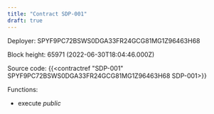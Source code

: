 ```yaml
---
title: "Contract SDP-001"
draft: true
---
```

Deployer: SPYF9PC72BSWS0DGA33FR24GCG81MG1Z96463H68


 



Block height: 65971 (2022-06-30T18:04:46.000Z)

Source code: {{<contractref "SDP-001" SPYF9PC72BSWS0DGA33FR24GCG81MG1Z96463H68 SDP-001>}}

Functions:

* execute _public_
